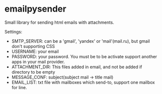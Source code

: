 emailpysender
=============

Small library for sending html emails with attachments.


Settings:
 - SMTP_SERVER: can be a 'gmail', 'yandex' or 'mail'(mail.ru), but gmail don't supporting CSS
 - USERNAME: your email
 - PASSWORD: your password. You must be to be activate support another apps in your mail provider.
 - ATTACHMENT_DIR: This files added in email, and not be added if directory to be empty
 - MESSAGE_CONF: subject(subject mail -> title mail)
 - EMAIL_LIST: txt file with mailboxes which send-to, support one mailbox for line.